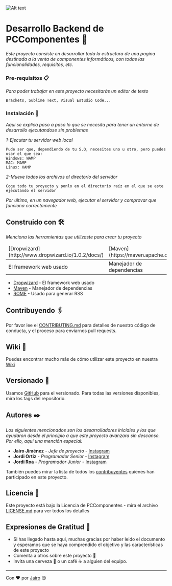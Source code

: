 ![Alt text](https://cdn.pccomponentes.com/img/logos/logo-pccomponentes.svg) 
# Desarrollo Backend de PCComponentes 🚀

_Este proyecto consiste en desarrollar toda la estructura de una pagina destinada a la venta de componentes informáticos, con todas las funcionalidades, requisitos, etc._

### Pre-requisitos 📋

_Para poder trabajar en este proyecto necesitarás un editor de texto_

```
Brackets, Sublime Text, Visual Estudio Code...
```

### Instalación 🔧

_Aqui se explica paso a paso lo que se necesita para tener un entorne de desarrollo ejecutandose sin problemas_

_1-Ejecutar tu servidor web local_

```
Pude ser que, dependiendo de tu S.O, necesites uno u otro, pero puedes usar el que sea:
Windows: WAMP
MAC: MAMP
Linux: XAMP
```

_2-Mueve todos los archivos al directorio del servidor_

```
Coge todo tu proyecto y ponlo en el directorio raíz en el que se este ejecutando el servidor
```

_Por último, en un navegador web, ejecutar el servidor y comprovar que funciona correctamente_

## Construido con 🛠️

_Menciona las herramientas que utilizaste para crear tu proyecto_

<table>
    <thead>
        <td>[Dropwizard](http://www.dropwizard.io/1.0.2/docs/)</td>
        <td>[Maven](https://maven.apache.org/)</td>
        <td>[ROME](https://rometools.github.io/rome/)</td>
    </thead>
    <tbody>
        <td>El framework web usado</td>
        <td>Manejador de dependencias</td>
        <td>Usado para generar RSS</td>
    </tbody>
</table>

* [Dropwizard](http://www.dropwizard.io/1.0.2/docs/) - El framework web usado
* [Maven](https://maven.apache.org/) - Manejador de dependencias
* [ROME](https://rometools.github.io/rome/) - Usado para generar RSS

## Contribuyendo 🖇️

Por favor lee el [CONTRIBUTING.md](https://gist.github.com/villanuevand/xxxxxx) para detalles de nuestro código de conducta, y el proceso para enviarnos pull requests.

## Wiki 📖

Puedes encontrar mucho más de cómo utilizar este proyecto en nuestra [Wiki](https://github.com/tu/proyecto/wiki)

## Versionado 📌

Usamos [GitHub](http://github.com/) para el versionado. Para todas las versiones disponibles, mira los tags del repositorio.

## Autores ✒️

_Los siguientes mencionados son los desarrolladores iniciales y los que ayudaron desde el principio a que este proyecto avanzara sin descanso. Por ello, aqui una mención especial:_

* **Jairo Jiménez** - *Jefe de proyecto* - [Instagram](http://instagram.com/__jaairoo_/)
* **Jordi Ortiz** - *Programador Senior* - [Instagram](https://www.instagram.com/jordiortizt/)
* **Jordi Roa** - *Programador Junior* - [Instagram](https://www.instagram.com/jordiroaay/)

También puedes mirar la lista de todos los [contribuyentes](http://eelslap.com/) quíenes han participado en este proyecto. 

## Licencia 📄

Este proyecto está bajo la Licencia de PCComponentes - mira el archivo [LICENSE.md](LICENSE.md) para ver todos los detalles

## Expresiones de Gratitud 🎁

* Si has llegado hasta aqui, muchas gracias por haber leido el documento y esperamos que se haya comprendido el objetivo y las características de este proyecto
* Comenta a otros sobre este proyecto 📢
* Invita una cerveza 🍺 o un café ☕ a alguien del equipo. 

---
Con ❤️ por [Jairo](http://instagram.com/__jaairoo_/) 😊